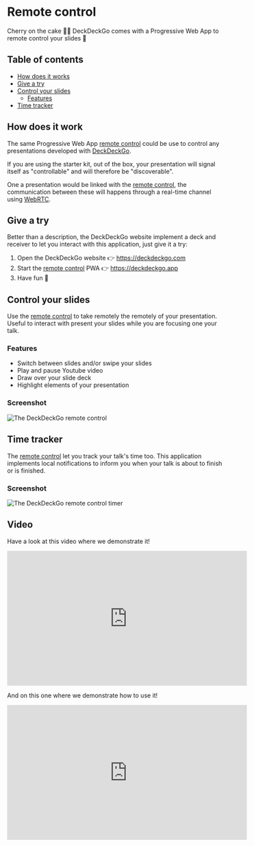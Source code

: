 # Remote control

Cherry on the cake 🍒🎂 DeckDeckGo comes with a Progressive Web App to remote control your slides 📱

## Table of contents

- [How does it works](#app-remote-control-how-does-it-work)
- [Give a try](#app-remote-control-give-a-try)
- [Control your slides](#app-remote-control-control-your-slides)
  - [Features](#app-remote-control-features)
- [Time tracker](#app-remote-control-time-tracker)

## How does it work

The same Progressive Web App [remote control] could be use to control any presentations developed with [DeckDeckGo].

If you are using the starter kit, out of the box, your presentation will signal itself as "controllable" and will therefore be "discoverable".   

One a presentation would be linked with the [remote control], the communication between these will happens through a real-time channel using [WebRTC](https://webrtc.org/).

## Give a try

Better than a description, the DeckDeckGo website implement a deck and receiver to let you interact with this application, just give it a try:

1. Open the DeckDeckGo website 👉 https://deckdeckgo.com
2. Start the [remote control] PWA 👉 https://deckdeckgo.app
3. Have fun 🎉

## Control your slides

Use the [remote control] to take remotely the remotely of your presentation. Useful to interact with present your slides while you are focusing one your talk.

### Features

* Switch between slides and/or swipe your slides
* Play and pause Youtube video
* Draw over your slide deck
* Highlight elements of your presentation

### Screenshot

![The DeckDeckGo remote control](/assets/img/screenshots/remote-control/deckdeckgo-remote-control-interact.png "The DeckDeckGo remote control")

## Time tracker

The [remote control] let you track your talk's time too. This application implements local notifications to inform you when your talk is about to finish or is finished.

### Screenshot

![The DeckDeckGo remote control timer](/assets/img/screenshots/remote-control/deckdeckgo-remote-control-timer.png "The DeckDeckGo remote control timer")

## Video

Have a look at this video where we demonstrate it!

<iframe width="560" height="315" src="https://www.youtube.com/watch?v=3o3oGBTTRSs" frameborder="0" allow="accelerometer; autoplay; encrypted-media; gyroscope; picture-in-picture" allowfullscreen></iframe>

And on this one where we demonstrate how to use it!

<iframe width="560" height="315" src="https://www.youtube.com/watch?v=nxjHYBLTw5E" frameborder="0" allow="accelerometer; autoplay; encrypted-media; gyroscope; picture-in-picture" allowfullscreen></iframe>

[DeckDeckGo]: https://deckdeckgo.com
[remote control]: https://deckdeckgo.app